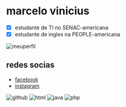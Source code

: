 # marcelo vinicius
* [X] estudante de TI no SENAC-americana
* [X] estudante de ingles na PEOPLE-americana

![meuperfil](https://user-images.githubusercontent.com/74020188/114730041-e44c9e80-9d16-11eb-83a0-653587eb9352.jpg)

## redes socias 
+ [facebook](https://www.facebook.com/marcelo.vinicius.14019338/)
+ [instagram](https://www.instagram.com/marcelo.vini12/?hl=pt-br)
 
 
![github](https://user-images.githubusercontent.com/74020188/114731714-583b7680-9d18-11eb-826c-e01dc156e35e.png)
![html](https://user-images.githubusercontent.com/74020188/114731799-68535600-9d18-11eb-9472-48207e62c5e6.png)
![java](https://user-images.githubusercontent.com/74020188/114732175-b10b0f00-9d18-11eb-88a4-d911c046eddb.png)
![php](https://user-images.githubusercontent.com/74020188/114732522-f62f4100-9d18-11eb-9354-3df8b1fcb773.png)

